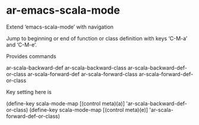 # ar-emacs-scala-mode
Extend ‘emacs-scala-mode’ with navigation

Jump to beginning or end of function or class definition with keys
‘C-M-a’ and ‘C-M-e’.

Provides commands

ar-scala-backward-def
ar-scala-backward-class
ar-scala-backward-def-or-class
ar-scala-forward-def
ar-scala-forward-class
ar-scala-forward-def-or-class

Key setting here is

  (define-key scala-mode-map [(control meta)(a)] 'ar-scala-backward-def-or-class)
  (define-key scala-mode-map [(control meta)(e)] 'ar-scala-forward-def-or-class)

